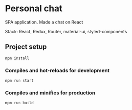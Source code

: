 # Personal chat

SPA application. Made a chat on React

Stack: React, Redux, Router, material-ui, styled-components

## Project setup
```
npm install
```

### Compiles and hot-reloads for development
```
npm run start
```

### Compiles and minifies for production
```
npm run build
```
